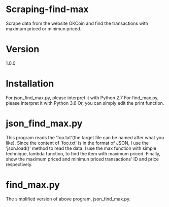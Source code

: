 # Scraping-find-max
Scrape data from the website OKCoin and find the transactions with maximum priced or minimun priced.

# Version
1.0.0

# Installation
For json_find_max.py, please interpret it with Python 2.7
For find_max.py, please interpret it with Python 3.6
Or, you can simply edit the print function.

# json_find_max.py
This program reads the 'foo.txt'(the target file can be named after what you like).
Since the content of 'foo.txt' is in the format of JSON, I use the 'json.load()' method to read the data.
I use the max function with simple technique, lambda function, to find the item with maximum priced.
Finally, show the maximum priced and minimun priced transactions' ID and price respectively.

# find_max.py
The simplified version of above program, json_find_max.py.
